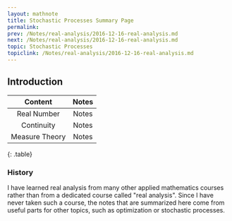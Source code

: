 ```yaml
---
layout: mathnote
title: Stochastic Processes Summary Page
permalink:
prev: /Notes/real-analysis/2016-12-16-real-analysis.md
next: /Notes/real-analysis/2016-12-16-real-analysis.md
topic: Stochastic Processes
topiclink: /Notes/real-analysis/2016-12-16-real-analysis.md
---
```


## Introduction


| Content | Notes |
|:-------:|:-----:|
|Real Number | Notes |
|Continuity | Notes |
|Measure Theory | Notes |
{: .table}

### History

I have learned real analysis from many other applied mathematics courses rather than from a dedicated course called "real analysis". Since I have never taken such a course, the notes that are summarized here come from useful parts for other topics, such as optimization or stochastic processes. 
